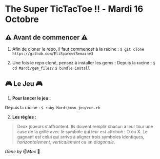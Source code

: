 # The Super TicTacToe :bangbang: - Mardi 16 Octobre

## :warning: Avant de commencer :warning:

1. Afin de cloner le repo, il faut commencer à la racine :
`$ git clone https://github.com/EliSparow/Semaine3`

2. Une fois le repo cloné, pensez à installer les gems :
Depuis la racine :
`$ cd Mardi/gem_files/`
`$ bundle install`



## :video_game: Le Jeu :video_game:

1. **Pour lancer le jeu :** 

Depuis la racine :
`$ ruby Mardi/mon_jeu/run.rb`

2. **Les règles :**

>Deux joueurs s'affrontent. 
>Ils doivent remplir chacun à leur tour une case de la grille avec le symbole qui leur est attribué : O ou X.
>Le gagnant est celui qui arrive à aligner trois symboles identiques, *horizontalement*, *verticalement* ou en *diagonale*.


*Done by @Max* :tiger:
